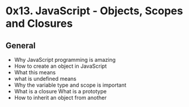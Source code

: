 # 0x13. JavaScript - Objects, Scopes and Closures

## General

- Why JavaScript programming is amazing
- How to create an object in JavaScript
- What this means
- what is undefined means
- Why the variable type and scope is important
- What is a closure
 What is a prototype
- How to inherit an object from another
